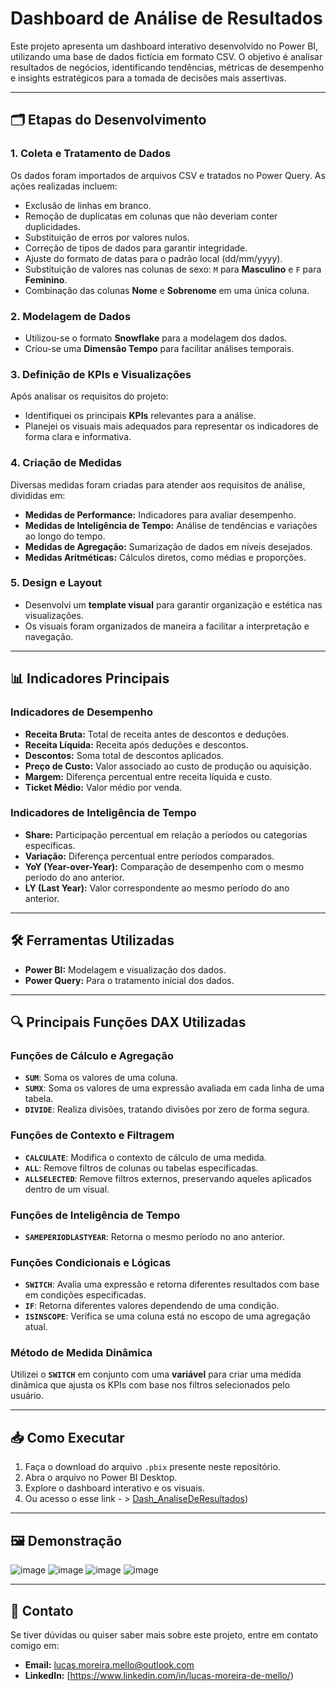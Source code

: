 # Dashboard de Análise de Resultados

Este projeto apresenta um dashboard interativo desenvolvido no Power BI, utilizando uma base de dados fictícia em formato CSV. O objetivo é analisar resultados de negócios, identificando tendências, métricas de desempenho e insights estratégicos para a tomada de decisões mais assertivas.

---

## 🗂️ Etapas do Desenvolvimento

### 1. **Coleta e Tratamento de Dados**
Os dados foram importados de arquivos CSV e tratados no Power Query. As ações realizadas incluem:
- Exclusão de linhas em branco.
- Remoção de duplicatas em colunas que não deveriam conter duplicidades.
- Substituição de erros por valores nulos.
- Correção de tipos de dados para garantir integridade.
- Ajuste do formato de datas para o padrão local (dd/mm/yyyy).
- Substituição de valores nas colunas de sexo: `M` para **Masculino** e `F` para **Feminino**.
- Combinação das colunas **Nome** e **Sobrenome** em uma única coluna.

### 2. **Modelagem de Dados**
- Utilizou-se o formato **Snowflake** para a modelagem dos dados.
- Criou-se uma **Dimensão Tempo** para facilitar análises temporais.

### 3. **Definição de KPIs e Visualizações**
Após analisar os requisitos do projeto:
- Identifiquei os principais **KPIs** relevantes para a análise.
- Planejei os visuais mais adequados para representar os indicadores de forma clara e informativa.

### 4. **Criação de Medidas**
Diversas medidas foram criadas para atender aos requisitos de análise, divididas em:
- **Medidas de Performance:** Indicadores para avaliar desempenho.
- **Medidas de Inteligência de Tempo:** Análise de tendências e variações ao longo do tempo.
- **Medidas de Agregação:** Sumarização de dados em níveis desejados.
- **Medidas Aritméticas:** Cálculos diretos, como médias e proporções.

### 5. **Design e Layout**
- Desenvolvi um **template visual** para garantir organização e estética nas visualizações.
- Os visuais foram organizados de maneira a facilitar a interpretação e navegação.

---

## 📊 Indicadores Principais

### Indicadores de Desempenho
- **Receita Bruta:** Total de receita antes de descontos e deduções.
- **Receita Líquida:** Receita após deduções e descontos.
- **Descontos:** Soma total de descontos aplicados.
- **Preço de Custo:** Valor associado ao custo de produção ou aquisição.
- **Margem:** Diferença percentual entre receita líquida e custo.
- **Ticket Médio:** Valor médio por venda.

### Indicadores de Inteligência de Tempo
- **Share:** Participação percentual em relação a períodos ou categorias específicas.
- **Variação:** Diferença percentual entre períodos comparados.
- **YoY (Year-over-Year):** Comparação de desempenho com o mesmo período do ano anterior.
- **LY (Last Year):** Valor correspondente ao mesmo período do ano anterior.

---

## 🛠️ Ferramentas Utilizadas
- **Power BI:** Modelagem e visualização dos dados.
- **Power Query:** Para o tratamento inicial dos dados.

---

## 🔍 Principais Funções DAX Utilizadas

### Funções de Cálculo e Agregação
- **`SUM`**: Soma os valores de uma coluna.
- **`SUMX`**: Soma os valores de uma expressão avaliada em cada linha de uma tabela.
- **`DIVIDE`**: Realiza divisões, tratando divisões por zero de forma segura.

### Funções de Contexto e Filtragem
- **`CALCULATE`**: Modifica o contexto de cálculo de uma medida.
- **`ALL`**: Remove filtros de colunas ou tabelas especificadas.
- **`ALLSELECTED`**: Remove filtros externos, preservando aqueles aplicados dentro de um visual.

### Funções de Inteligência de Tempo
- **`SAMEPERIODLASTYEAR`**: Retorna o mesmo período no ano anterior.

### Funções Condicionais e Lógicas
- **`SWITCH`**: Avalia uma expressão e retorna diferentes resultados com base em condições especificadas.
- **`IF`**: Retorna diferentes valores dependendo de uma condição.
- **`ISINSCOPE`**: Verifica se uma coluna está no escopo de uma agregação atual.

### Método de Medida Dinâmica
Utilizei o **`SWITCH`** em conjunto com uma **variável** para criar uma medida dinâmica que ajusta os KPIs com base nos filtros selecionados pelo usuário.

---

## 📥 Como Executar
1. Faça o download do arquivo `.pbix` presente neste repositório.
2. Abra o arquivo no Power BI Desktop.
3. Explore o dashboard interativo e os visuais.
4. Ou acesso o esse link - > [Dash_AnaliseDeResultados](https://app.powerbi.com/view?r=eyJrIjoiODM4YTZlYzktM2Y1MC00OTZhLWFjYmUtZDcyZWQ4YTBjYzMxIiwidCI6IjFlZTQ1Y2QyLTUzMTMtNDBjOS1hYTJlLTJhZDg2MDkwMmQ3MCJ9))

---

## 🖼️ Demonstração
![image](https://github.com/user-attachments/assets/d6940000-cab0-45fc-8851-25f4578ad8b6)
![image](https://github.com/user-attachments/assets/231cb4c6-9a6e-45d7-9e7e-92e49c1b2d2e)
![image](https://github.com/user-attachments/assets/5b764330-8ce7-413a-b736-b8d92f8cbb91)
![image](https://github.com/user-attachments/assets/c7feafb5-7633-4e45-9e34-91d0ab2b1166)



---

## 📧 Contato
Se tiver dúvidas ou quiser saber mais sobre este projeto, entre em contato comigo em:
- **Email:** lucas.moreira.mello@outlook.com
- **LinkedIn:** [https://www.linkedin.com/in/lucas-moreira-de-mello/)
